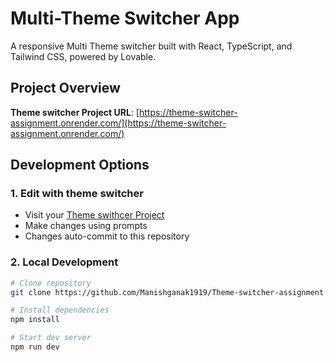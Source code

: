 # Multi-Theme Switcher App

A responsive Multi Theme switcher built with React, TypeScript, and Tailwind CSS, powered by Lovable.

## Project Overview

**Theme switcher Project URL**: [https://theme-switcher-assignment.onrender.com/](https://theme-switcher-assignment.onrender.com/)

## Development Options

### 1. Edit with theme switcher
- Visit your [Theme swithcer Project](https://theme-switcher-assignment.onrender.com/)
- Make changes using prompts
- Changes auto-commit to this repository

### 2. Local Development
```sh
# Clone repository
git clone https://github.com/Manishganak1919/Theme-switcher-assignment.git

# Install dependencies
npm install

# Start dev server
npm run dev
